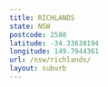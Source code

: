 ```yaml
---
title: RICHLANDS
state: NSW
postcode: 2580
latitude: -34.33638194
longitude: 149.7944361
url: /nsw/richlands/
layout: suburb
---
```

